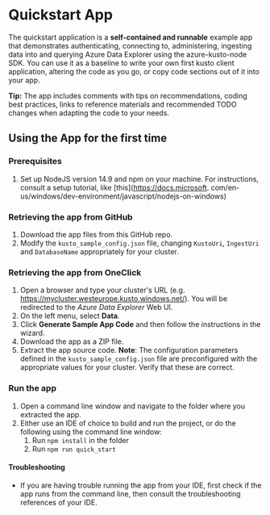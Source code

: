 # Quickstart App

The quickstart application is a **self-contained and runnable** example app that demonstrates authenticating, connecting to, administering, ingesting data 
into and querying Azure Data Explorer using the azure-kusto-node SDK.
You can use it as a baseline to write your own first kusto client application, altering the code as you go, or copy code sections out of it into your app.

**Tip:** The app includes comments with tips on recommendations, coding best practices, links to reference materials and recommended TODO changes when adapting the code to your needs.

## Using the App for the first time

### Prerequisites

1. Set up NodeJS version 14.9 and npm on your machine. For instructions, consult a setup tutorial, like [this](https://docs.microsoft.
   com/en-us/windows/dev-environment/javascript/nodejs-on-windows)

### Retrieving the app from GitHub

1. Download the app files from this GitHub repo.
2. Modify the `kusto_sample_config.json` file, changing `KustoUri`, `IngestUri` and `DatabaseName` appropriately for your cluster.

### Retrieving the app from OneClick

1. Open a browser and type your cluster's URL (e.g. https://mycluster.westeurope.kusto.windows.net/). You will be redirected to the _Azure Data Explorer_ Web UI.
2. On the left menu, select **Data**.
3. Click **Generate Sample App Code** and then follow the instructions in the wizard.
4. Download the app as a ZIP file.
5. Extract the app source code.
   **Note**: The configuration parameters defined in the `kusto_sample_config.json` file are preconfigured with the appropriate values for your cluster. Verify that these are correct.

### Run the app

1. Open a command line window and navigate to the folder where you extracted the app.
2. Either use an IDE of choice to build and run the project, or do the following using the command line window:
   1. Run `npm install` in the folder
   2. Run `npm run quick_start`

#### Troubleshooting

-   If you are having trouble running the app from your IDE, first check if the app runs from the command line, then consult the troubleshooting references of your IDE.